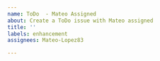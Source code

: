 ```yaml
---
name: ToDo  - Mateo Assigned
about: Create a ToDo issue with Mateo assigned
title: ''
labels: enhancement
assignees: Mateo-Lopez83

---
```



